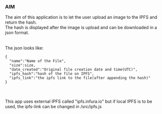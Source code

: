 ### AIM
The aim of this application is to let the user upload an image to the IPFS and return the hash.<br />
The hash is displayed after the image is upload and can be downloaded in a json format.<br />
<br /><br />
The json looks like:<br />
```
{
  "name":"Name of the File",
  "size":size,
  "date_created":"Original file creation date and time(UTC)",
  "ipfs_hash":"hash of the file on IPFS",
  "ipfs_link":"the ipfs link to the file(after appending the hash)"
}
```
<br /><br />
This app uses external IPFS called "ipfs.infura.io" but if local IPFS is to be used, the ipfs-link can be changed in /src/ipfs.js
